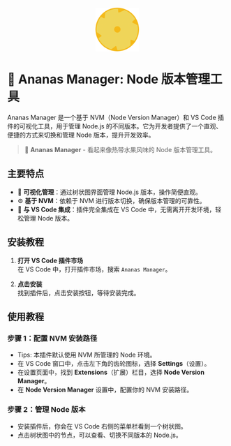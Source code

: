 <p align="center">
   <img src="logo1.png" width="100" />
</p>

# 🍍 Ananas Manager: Node 版本管理工具

Ananas Manager 是一个基于 NVM（Node Version Manager）和 VS Code 插件的可视化工具，用于管理 Node.js 的不同版本。它为开发者提供了一个直观、便捷的方式来切换和管理 Node 版本，提升开发效率。

> 🍍 **Ananas Manager** - 看起来像热带水果风味的 Node 版本管理工具。

## 主要特点

- 🍍 **可视化管理**：通过树状图界面管理 Node.js 版本，操作简便直观。
- ⚙️ **基于 NVM**：依赖于 NVM 进行版本切换，确保版本管理的可靠性。
- 🌱 **与 VS Code 集成**：插件完全集成在 VS Code 中，无需离开开发环境，轻松管理 Node 版本。

## 安装教程

1. **打开 VS Code 插件市场**  
   在 VS Code 中，打开插件市场，搜索 `Ananas Manager`。

2. **点击安装**  
   找到插件后，点击安装按钮，等待安装完成。

## 使用教程

### 步骤 1：配置 NVM 安装路径
- Tips: 本插件默认使用 NVM 所管理的 Node 环境。
- 在 VS Code 窗口中，点击左下角的齿轮图标，选择 **Settings**（设置）。
- 在设置页面中，找到 **Extensions**（扩展）栏目，选择 **Node Version Manager**。
- 在 **Node Version Manager** 设置中，配置你的 NVM 安装路径。

### 步骤 2：管理 Node 版本

- 安装插件后，你会在 VS Code 右侧的菜单栏看到一个树状图。
- 点击树状图中的节点，可以查看、切换不同版本的 Node.js。
